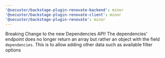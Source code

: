 ```yaml
---
'@secustor/backstage-plugin-renovate-backend': minor
'@secustor/backstage-plugin-renovate-client': minor
'@secustor/backstage-plugin-renovate': minor
---
```


Breaking Change to the new Dependencies API!
The dependencies' endpoint does no longer return an array but rather an object with the field `dependencies`.
This is to allow adding other data such as available filter options